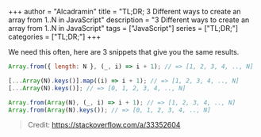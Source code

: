 +++
author = "Alcadramin"
title = "TL;DR; 3 Different ways to create an array from 1..N in JavaScript"
description = "3 Different ways to create an array from 1..N in JavaScript"
tags = ["JavaScript"]
series = ["TL;DR;"]
categories = ["TL;DR;"]
+++

We need this often, here are 3 snippets that give you the same results.

```js
Array.from({ length: N }, (_, i) => i + 1); // => [1, 2, 3, 4, .., N]
```

```js
[...Array(N).keys()].map((i) => i + 1); // => [1, 2, 3, 4, .., N]
[...Array(N).keys()]; // => [0, 1, 2, 3, 4, .., N]
```

```js
Array.from(Array(N), (_, i) => i + 1); // => [1, 2, 3, 4, .., N]
Array.from(Array(N).keys()); // => [0, 1, 2, 3, 4, .., N]
```

> Credit: https://stackoverflow.com/a/33352604
